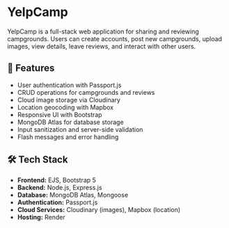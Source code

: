 # YelpCamp
YelpCamp is a full-stack web application for sharing and reviewing campgrounds. Users can create accounts, post new campgrounds, upload images, view details, leave reviews, and interact with other users.

## 🚀 Features

- User authentication with Passport.js
- CRUD operations for campgrounds and reviews
- Cloud image storage via Cloudinary
- Location geocoding with Mapbox
- Responsive UI with Bootstrap
- MongoDB Atlas for database storage
- Input sanitization and server-side validation
- Flash messages and error handling

## 🛠️ Tech Stack

- **Frontend:** EJS, Bootstrap 5
- **Backend:** Node.js, Express.js
- **Database:** MongoDB Atlas, Mongoose
- **Authentication:** Passport.js
- **Cloud Services:** Cloudinary (images), Mapbox (location)
- **Hosting:** Render
